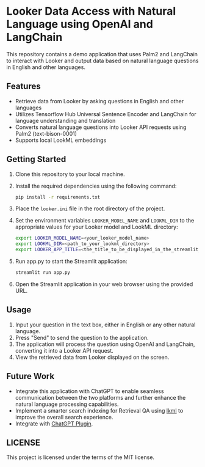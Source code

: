 # Looker Data Access with Natural Language using OpenAI and LangChain

This repository contains a demo application that uses Palm2 and LangChain to interact with Looker and output data based on natural language questions in English and other languages.

## Features

- Retrieve data from Looker by asking questions in English and other languages
- Utilizes Tensorflow Hub Universal Sentence Encoder and LangChain for language understanding and translation
- Converts natural language questions into Looker API requests using Palm2 (text-bison-0001)
- Supports local LookML embeddings

## Getting Started

1. Clone this repository to your local machine.
1. Install the required dependencies using the following command:

    ```bash
    pip install -r requirements.txt
    ```

1. Place the `looker.ini` file in the root directory of the project.

1. Set the environment variables `LOOKER_MODEL_NAME` and `LOOKML_DIR` to the appropriate values for your Looker model and LookML directory:

    ```bash
    export LOOKER_MODEL_NAME=<your_looker_model_name>
    export LOOKML_DIR=<path_to_your_lookml_directory>
    export LOOKER_APP_TITLE=<the_title_to_be_displayed_in_the_streamlit_app>
    ```

1. Run app.py to start the Streamlit application:

    ```bash
    streamlit run app.py
    ```

1. Open the Streamlit application in your web browser using the provided URL.

## Usage

1. Input your question in the text box, either in English or any other natural language.
1. Press "Send" to send the question to the application.
1. The application will process the question using OpenAI and LangChain, converting it into a Looker API request.
1. View the retrieved data from Looker displayed on the screen.

## Future Work

- Integrate this application with ChatGPT to enable seamless communication between the two platforms and further enhance the natural language processing capabilities.
- Implement a smarter search indexing for Retrieval QA using [lkml](https://github.com/joshtemple/lkml) to improve the overall search experience.
- Integrate with [ChatGPT Plugin](https://platform.openai.com/docs/plugins/introduction).

## LICENSE

This project is licensed under the terms of the MIT license.
